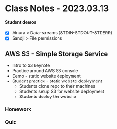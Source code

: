 # Class Notes - 2023.03.13

#### Student demos 
- [x] Ainura > Data-streams (STDIN-STDOUT-STDERR)
- [x] Sandji > File permissions

## AWS S3 - Simple Storage Service
 - Intro to S3 keynote
 - Practice around AWS S3 console
 - Demo - static website deployment
 - Student practice - static website deployment
   - Students clone repo to their machines
   - Students setup S3 for website deployment 
   - Students deploy the website  

### Homework

### Quiz